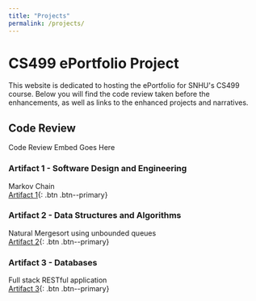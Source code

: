```yaml
---
title: "Projects"
permalink: /projects/
---
```

  
# CS499 ePortfolio Project
This website is dedicated to hosting the ePortfolio for SNHU's CS499 course. Below you will find the code review taken before the enhancements, as well as links to the enhanced projects and narratives.

## Code Review
Code Review Embed Goes Here

### Artifact 1 - Software Design and Engineering
Markov Chain  
[Artifact 1](/projects/artifact-1){: .btn .btn--primary}

### Artifact 2 - Data Structures and Algorithms
Natural Mergesort using unbounded queues  
[Artifact 2](/projects/artifact-2){: .btn .btn--primary}

### Artifact 3 - Databases
Full stack RESTful application  
[Artifact 3](/projects/artifact-3){: .btn .btn--primary}
